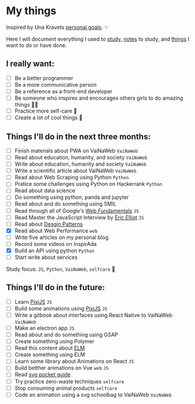 # My things

Inspired by Una Kravets [personal goals](http://una.im/personal-goals-guide). :sparkles:

Here I will document everything I used to [study](/links), [notes](/notes) to study, and [things](/tasks) I want to do or have done.

## I really want:

- [ ] Be a better programmer
- [ ] Be a more communicative person
- [ ] Be a reference as a front-end developer
- [ ] Be someone who inspires and encourages others girls to do amazing things :sparkling_heart::sparkles:
- [ ] Practice more self-care :tulip:
- [ ] Create a lot of cool things :whale:

## Things I'll do in the next three months:

- [ ] Finish materials about PWA on VaiNaWeb `VaiNaWeb`
- [ ] Read about education, humanity, and society `VaiNaWeb`
- [ ] Write about education, humanity and society `VaiNaWeb`
- [ ] Write a scientific article about VaiNaWeb `VaiNaWeb`
- [ ] Read about Web Scraping using Python `Python`
- [ ] Pratice some challenges using Python on Hackerrank `Python`
- [ ] Read about data science
- [ ] Do something using python, panda and jupyter
- [ ] Read about and do something using SMIL
- [ ] Read through all of Google's [Web Fundamentals](https://developers.google.com/web/fundamentals/) `JS`
- [ ] Read Master the JavaScript Interview by [Eric Elliot](https://medium.com/@_ericelliott/latest) `JS`
- [ ] Read about [Desgin Patterns](https://github.com/khaosdoctor/design-patterns-for-humans)
- [x] Read about Web Performance `web`
- [ ] Write five articles on my personal blog
- [ ] Record some videos on InspirAda
- [x] Build an API using python `Python`
- [ ] Start write about services

Study focus: `JS`, `Python`, `VaiNaWeb`, `selfcare` :rocket:

## Things I'll do in the future:

- [ ] Learn [PixiJS](http://www.pixijs.com/tutorials) `JS`
- [ ] Build some animations using [PixiJS](http://www.pixijs.com/tutorials) `JS`
- [ ] Write a gitbook about interfaces using React Native to VaiNaWeb `VaiNaWeb`
- [ ] Make an electron app `JS`
- [ ] Read about and do something using GSAP
- [ ] Create something using Polymer
- [ ] Read this content about [ELM](https://css-tricks.com/introduction-elm-architecture-build-first-application)
- [ ] Create something using ELM
- [ ] Learn some library about Animations on React `JS`
- [ ] Build betther animations on Vue `web` `JS`
- [ ] Read [svg pocket guide](http://svgpocketguide.com/book/)
- [ ] Try practice zero-waste techniques `selfcare`
- [ ] Stop consuming animal products `selfcare`
- [ ] Code an animation using a svg schoolbag to VaiNaWeb `VaiNaWeb`
